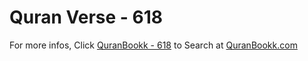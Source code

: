 # Quran Verse - 618 

For more infos, Click [QuranBookk - 618](https://www.quranbookk.com/quran/search?q=618) to Search at [QuranBookk.com](http://quranbookk.com/)